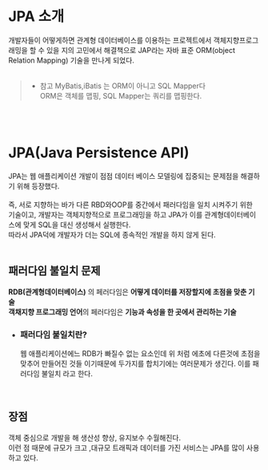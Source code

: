 # JPA 소개
개발자들이 어떻게하면 관계형 데이터베이스를 이용하는 프로젝트에서 객체지향프로그래밍을 할 수 있을
지의 고민에서 해결책으로 JAP라는 자바 표준 ORM(object Relation Mapping) 기술을 만나게 되었다.
<br>
<br>

>* 참고 MyBatis,iBatis 는 ORM이 아니고 SQL Mapper다
<br>ORM은 객체를 맵핑,
SQL Mapper는 쿼리를 맵핑한다.

<br>
<br>

# JPA(Java Persistence API)

JPA는 웹 애플리케이션 개발이 점점 데이터 베이스 모델링에 집중되는 문제점을 해결하기 위해 등장했다.<br>
<br>
즉, 서로 지향하는 바가 다른 RBD와OOP를 중간에서 패러다임을 일치 시켜주기 위한 기술이고,
개발자는 객체지향적으로 프로그래밍을 하고 JPA가 이를 관계형데이터베이스에 맞게 SQL을 대신 생성해서 실행한다. <br>
따라서 JPA덕에 개발자가 더는 SQL에 종속적인 개발을 하지 않게 된다.
<br>
<br>
## 패러다임 불일치 문제<br>
**RDB(관계형데이터베이스)** 의 페러다임은 **어떻게 데이터를 저장할지에 초점을 맞춘 기술**<br>
**객채지향 프로그래밍 언어**의 페러다임은 **기능과 속성을 한 곳에서 관리하는 기술**

- ### 패러다임 불일치란?
  웹 애플리케이션에느 RDB가 빠질수 없는 요소인데 위 처럼 에초에 다른것에 초점을 맞추어 만들어진
것들 이기때문에 두가지를 합치기에는 여러문제가 생긴다. 이를 패러다임 불일치 라고 한다.

<br>

## 장점
객체 중심으로 개발을 해 생산성 향상, 유지보수 수월해진다.<br>
이런 점 때문에 규모가 크고 ,대규모 트래픽과 데이터를 가진 서비스는 JPA를 많이 사용하고 있다.